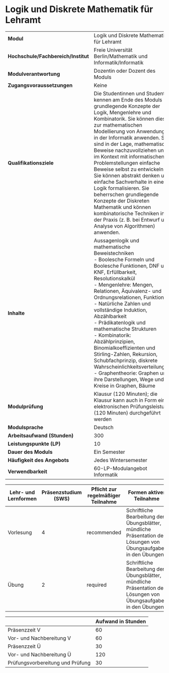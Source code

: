 # Logik und Diskrete Mathematik für Lehramt
|                                    |   |
|------------------------------------|---|
|**Modul**                           | Logik und Diskrete Mathematik für Lehramt |
|**Hochschule/Fachbereich/Institut** | Freie Universität Berlin/Mathematik und Informatik/Informatik |
|**Modulverantwortung**              | Dozentin oder Dozent des Moduls |
|**Zugangsvoraussetzungen**          | Keine |
|**Qualifikationsziele**             | Die Studentinnen und Studenten kennen am Ende des Moduls grundlegende Konzepte der Logik, Mengenlehre und Kombinatorik. Sie können diese zur mathematischen Modellierung von Anwendungen in der Informatik anwenden. Sie sind in der Lage, mathematische Beweise nachzuvollziehen und im Kontext mit informatischen Problemstellungen einfache Beweise selbst zu entwickeln. Sie können abstrakt denken und einfache Sachverhalte in einer Logik formalisieren. Sie beherrschen grundlegende Konzepte der Diskreten Mathematik und können kombinatorische Techniken in der Praxis (z. B. bei Entwurf und Analyse von Algorithmen) anwenden. |
|**Inhalte**                         | Aussagenlogik und mathematische Beweistechniken<br>- Boolesche Formeln und Boolesche Funktionen, DNF und KNF, Erfüllbarkeit, Resolutionskalkül<br>- Mengenlehre: Mengen, Relationen, Äquivalenz- und Ordnungsrelationen, Funktionen<br>- Natürliche Zahlen und vollständige Induktion, Abzählbarkeit<br>- Prädikatenlogik und mathematische Strukturen<br>- Kombinatorik: Abzählprinzipien, Binomialkoeffizienten und Stirling-Zahlen, Rekursion, Schubfachprinzip, diskrete Wahrscheinlichkeitsverteilungen<br>- Graphentheorie: Graphen und ihre Darstellungen, Wege und Kreise in Graphen, Bäume |
|**Modulprüfung**                    | Klausur (120 Minuten); die Klausur kann auch in Form einer elektronischen Prüfungsleistung (120 Minuten) durchgeführt werden |
|**Modulsprache**                    | Deutsch |
|**Arbeitsaufwand (Stunden)**        | 300 |
|**Leistungspunkte (LP)**            | 10 |
|**Dauer des Moduls**                | Ein Semester |
|**Häufigkeit des Angebots**         | Jedes Wintersemester |
|**Verwendbarkeit**                  | 60-LP-Modulangebot Informatik |

| Lehr- und Lernformen | Präsenzstudium <br> (SWS) | Pflicht zur regelmäßiger Teilnahme | Formen aktiver Teilnahme |
| ---------------------|---------------------------|------------------------------------|------------------------- |
| Vorlesung            | 4                         | recommended                        | Schriftliche Bearbeitung der Übungsblätter, mündliche Präsentation der Lösungen von Übungsaufgaben in den Übungen. |
| Übung                | 2                         | required                           | Schriftliche Bearbeitung der Übungsblätter, mündliche Präsentation der Lösungen von Übungsaufgaben in den Übungen. |

|   | Aufwand in Stunden |
| - |--------------------|
| Präsenzzeit V                            | 60    |
| Vor- und Nachbereitung V                 | 60    |
| Präsenzzeit Ü                            | 30    |
| Vor- und Nachbereitung Ü                 | 120   |
| Prüfungsvorbereitung und Prüfung         | 30    |
